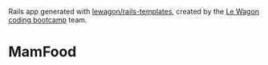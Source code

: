 Rails app generated with [lewagon/rails-templates](https://github.com/lewagon/rails-templates), created by the [Le Wagon coding bootcamp](https://www.lewagon.com) team.
# MamFood
